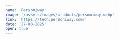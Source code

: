 ```yaml
---
name: 'Personiway'
image: '/assets/images/products/personiway.webp'
link: 'https://tech.personiway.com/'
date: '27-03-2025'
open: true
---
```

